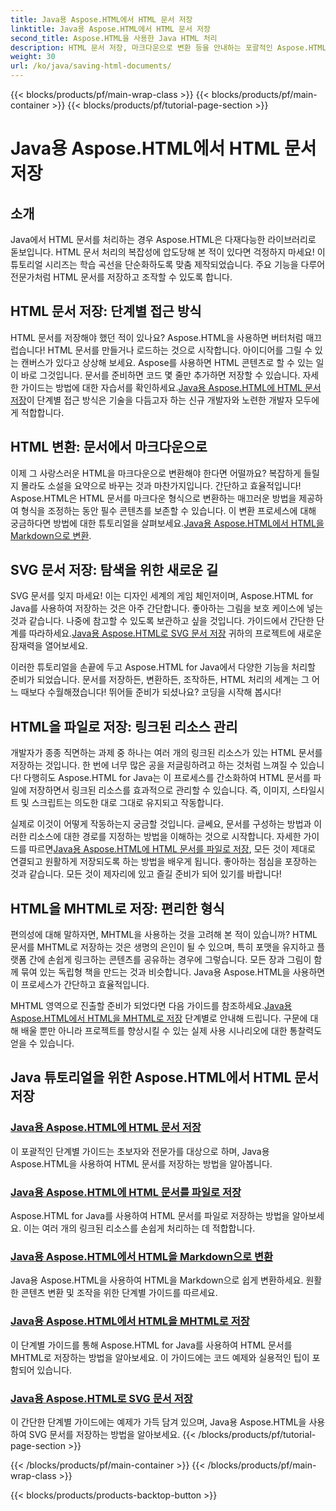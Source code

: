 ```yaml
---
title: Java용 Aspose.HTML에서 HTML 문서 저장
linktitle: Java용 Aspose.HTML에서 HTML 문서 저장
second_title: Aspose.HTML을 사용한 Java HTML 처리
description: HTML 문서 저장, 마크다운으로 변환 등을 안내하는 포괄적인 Aspose.HTML for Java 튜토리얼을 확인해 보세요.
weight: 30
url: /ko/java/saving-html-documents/
---
```


{{< blocks/products/pf/main-wrap-class >}}
{{< blocks/products/pf/main-container >}}
{{< blocks/products/pf/tutorial-page-section >}}

# Java용 Aspose.HTML에서 HTML 문서 저장

## 소개

Java에서 HTML 문서를 처리하는 경우 Aspose.HTML은 다재다능한 라이브러리로 돋보입니다. HTML 문서 처리의 복잡성에 압도당해 본 적이 있다면 걱정하지 마세요! 이 튜토리얼 시리즈는 학습 곡선을 단순화하도록 맞춤 제작되었습니다. 주요 기능을 다루어 전문가처럼 HTML 문서를 저장하고 조작할 수 있도록 합니다. 

## HTML 문서 저장: 단계별 접근 방식

 HTML 문서를 저장해야 했던 적이 있나요? Aspose.HTML을 사용하면 버터처럼 매끄럽습니다! HTML 문서를 만들거나 로드하는 것으로 시작합니다. 아이디어를 그릴 수 있는 캔버스가 있다고 상상해 보세요. Aspose를 사용하면 HTML 콘텐츠로 할 수 있는 일이 바로 그것입니다. 문서를 준비하면 코드 몇 줄만 추가하면 저장할 수 있습니다. 자세한 가이드는 방법에 대한 자습서를 확인하세요.[Java용 Aspose.HTML에 HTML 문서 저장](./save-html-document/)이 단계별 접근 방식은 기술을 다듬고자 하는 신규 개발자와 노련한 개발자 모두에게 적합합니다.

## HTML 변환: 문서에서 마크다운으로

 이제 그 사랑스러운 HTML을 마크다운으로 변환해야 한다면 어떨까요? 복잡하게 들릴지 몰라도 소설을 요약으로 바꾸는 것과 마찬가지입니다. 간단하고 효율적입니다! Aspose.HTML은 HTML 문서를 마크다운 형식으로 변환하는 매끄러운 방법을 제공하여 형식을 조정하는 동안 필수 콘텐츠를 보존할 수 있습니다. 이 변환 프로세스에 대해 궁금하다면 방법에 대한 튜토리얼을 살펴보세요.[Java용 Aspose.HTML에서 HTML을 Markdown으로 변환](./convert-html-to-markdown/). 

## SVG 문서 저장: 탐색을 위한 새로운 길

 SVG 문서를 잊지 마세요! 이는 디자인 세계의 게임 체인저이며, Aspose.HTML for Java를 사용하여 저장하는 것은 아주 간단합니다. 좋아하는 그림을 보호 케이스에 넣는 것과 같습니다. 나중에 참고할 수 있도록 보관하고 싶을 것입니다. 가이드에서 간단한 단계를 따라하세요.[Java용 Aspose.HTML로 SVG 문서 저장](./save-svg-document/) 귀하의 프로젝트에 새로운 잠재력을 열어보세요.

이러한 튜토리얼을 손끝에 두고 Aspose.HTML for Java에서 다양한 기능을 처리할 준비가 되었습니다. 문서를 저장하든, 변환하든, 조작하든, HTML 처리의 세계는 그 어느 때보다 수월해졌습니다! 뛰어들 준비가 되셨나요? 코딩을 시작해 봅시다!

## HTML을 파일로 저장: 링크된 리소스 관리

개발자가 종종 직면하는 과제 중 하나는 여러 개의 링크된 리소스가 있는 HTML 문서를 저장하는 것입니다. 한 번에 너무 많은 공을 저글링하려고 하는 것처럼 느껴질 수 있습니다! 다행히도 Aspose.HTML for Java는 이 프로세스를 간소화하여 HTML 문서를 파일에 저장하면서 링크된 리소스를 효과적으로 관리할 수 있습니다. 즉, 이미지, 스타일시트 및 스크립트는 의도한 대로 그대로 유지되고 작동합니다. 

실제로 이것이 어떻게 작동하는지 궁금할 것입니다. 글쎄요, 문서를 구성하는 방법과 이러한 리소스에 대한 경로를 지정하는 방법을 이해하는 것으로 시작합니다. 자세한 가이드를 따르면[Java용 Aspose.HTML에 HTML 문서를 파일로 저장](./save-html-to-file/), 모든 것이 제대로 연결되고 원활하게 저장되도록 하는 방법을 배우게 됩니다. 좋아하는 점심을 포장하는 것과 같습니다. 모든 것이 제자리에 있고 즐길 준비가 되어 있기를 바랍니다!

## HTML을 MHTML로 저장: 편리한 형식

편의성에 대해 말하자면, MHTML을 사용하는 것을 고려해 본 적이 있습니까? HTML 문서를 MHTML로 저장하는 것은 생명의 은인이 될 수 있으며, 특히 포맷을 유지하고 플랫폼 간에 손쉽게 링크하는 콘텐츠를 공유하는 경우에 그렇습니다. 모든 장과 그림이 함께 묶여 있는 독립형 책을 만드는 것과 비슷합니다. Java용 Aspose.HTML을 사용하면 이 프로세스가 간단하고 효율적입니다.

 MHTML 영역으로 진출할 준비가 되었다면 다음 가이드를 참조하세요.[Java용 Aspose.HTML에서 HTML을 MHTML로 저장](./save-html-to-mhtml/) 단계별로 안내해 드립니다. 구문에 대해 배울 뿐만 아니라 프로젝트를 향상시킬 수 있는 실제 사용 시나리오에 대한 통찰력도 얻을 수 있습니다. 

## Java 튜토리얼을 위한 Aspose.HTML에서 HTML 문서 저장
### [Java용 Aspose.HTML에 HTML 문서 저장](./save-html-document/)
이 포괄적인 단계별 가이드는 초보자와 전문가를 대상으로 하며, Java용 Aspose.HTML을 사용하여 HTML 문서를 저장하는 방법을 알아봅니다.
### [Java용 Aspose.HTML에 HTML 문서를 파일로 저장](./save-html-to-file/)
Aspose.HTML for Java를 사용하여 HTML 문서를 파일로 저장하는 방법을 알아보세요. 이는 여러 개의 링크된 리소스를 손쉽게 처리하는 데 적합합니다.
### [Java용 Aspose.HTML에서 HTML을 Markdown으로 변환](./convert-html-to-markdown/)
Java용 Aspose.HTML을 사용하여 HTML을 Markdown으로 쉽게 변환하세요. 원활한 콘텐츠 변환 및 조작을 위한 단계별 가이드를 따르세요.
### [Java용 Aspose.HTML에서 HTML을 MHTML로 저장](./save-html-to-mhtml/)
이 단계별 가이드를 통해 Aspose.HTML for Java를 사용하여 HTML 문서를 MHTML로 저장하는 방법을 알아보세요. 이 가이드에는 코드 예제와 실용적인 팁이 포함되어 있습니다.
### [Java용 Aspose.HTML로 SVG 문서 저장](./save-svg-document/)
이 간단한 단계별 가이드에는 예제가 가득 담겨 있으며, Java용 Aspose.HTML을 사용하여 SVG 문서를 저장하는 방법을 알아보세요.
{{< /blocks/products/pf/tutorial-page-section >}}

{{< /blocks/products/pf/main-container >}}
{{< /blocks/products/pf/main-wrap-class >}}

{{< blocks/products/products-backtop-button >}}
